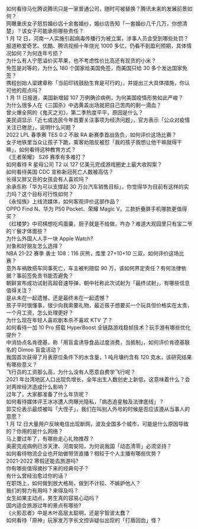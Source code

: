 如何看待马化腾说腾讯只是一家普通公司，随时可被替换？腾讯未来的发展前景如何？  
网曝重庆女子怒剪婚纱店十余套婚纱，婚纱店告知「一套婚纱几千几万，你想清楚」？该女子可能承担哪些责任？  
1 月 12 日，河南一人实施引起病毒传播行为被立案，涉事人员会受到哪些处罚？  
报道称爱奇艺、优酷、腾讯视频十年烧光 1000 多亿，仍看不到盈利预期，具体情况如何？为何连年亏损？  
为什么有人宁愿溢价买苹果，也不考虑性价比高还有现货的小米？  
免签是对等的，为什么 180 个国家给美国免签，而美国只给 30 多个发达国家免签？  
携程创始人梁建章称「当前印钱鼓励生育是可行的」，并提出三大具体措施，你认可他的观点吗？  
1 月 11 日报道，美国新增超 107 万例确诊病例，为何美国疫情形势如此严峻？  
为什么很多人在《三国杀》中选黄盖出场就把自己苦肉的剩一滴血？  
曾火爆全网的《鬼灭之刃》，第二季热度平平，原因是什么？  
美民调显示「近七成选民今年首要关注事项为经济问题」，官方表示「公众对疫情关注已倦怠」，说明什么问题？  
2022 LPL 春季赛 TES 0:2 不敌 RA 新赛季首战告负，如何评价这场比赛？  
女子地铁里当众让孩子下跪，乘客劝阻反被怼「我的孩子我想让他干嘛就得干嘛」，如何看待这种教育方式？  
《王者荣耀》 S26 赛季有多难打？  
如何看待 R 星母公司 T2 以 127 亿美元完成游戏圈史上最大收购案？  
如何看待美国 CDC 宣称新冠死亡人数被高估？  
长得又胖又丑的女孩会有人喜欢吗？  
余承东称「华为可以支撑起 30 万台汽车销售目标」，你觉得华为目前有这样的实力吗？这个目标可行性如何？  
《永恒族》上线流媒体，如何客观评价这部作品？  
OPPO Find N、华为 P50 Pocket、荣耀 Magic V，三款折叠屏手机哪款更值得买？  
《红楼梦》中司棋想吃鸡蛋羹，厨子就是不给做，咋办？难道大观园里只有宝二爷的丫鬟才体面些？  
为什么外国人人手一块 Apple Watch?  
对象和好朋友怎么选择？  
NBA 21-22 赛季 勇士 108：116 灰熊，库里 27+10+10 三双，如何评价这场比赛？  
意外车祸致搭车同事死亡，车主被判赔偿 90 万，该如何界定责任？有何法律依据？事前签免责书能否避免？  
朝鲜宣布成功试射高超音速导弹，朝中社称此次试射为「最终试射」，有哪些信息值得关注？  
是从未在一起遗憾，还是最终未在一起遗憾？  
孩子平时很懂事，很少向我索要礼物，最近孩子想要买一个玩具但价格实在太贵，一个月工资，怎么处理更好？  
为什么现在年轻人喜欢剧本杀不喜欢 KTV 了？  
如何看待一加 10 Pro 搭载 HyperBoost 全链路游戏稳帧技术？玩手游有哪些优化提升？  
中消协点名肯德基，称「用盲盒诱导食品过度消费，当抵制」，如何评价肯德基联名的 Dimoo 盲盒活动？  
我国首次获得了月表原位条件下的水含量，1 吨月壤约含有 120 克水，该研究结果有哪些意义？  
飞行员的工资那么高，为什么没有人愿意自费学飞行呢？  
2021 年台湾地区人口出现负增长，全年出生人数创史上新低，这意味着什么？会对两岸经济造成什么影响？  
过年了，大家都准备了什么年货呢？  
如何看待媒体评王冰冰遭人肉曝光隐私，「病态追星触及法律底线」？  
郭艾伦表示最烦被叫「大侄子」，我们在叫别人外号的时候是否应该遵从当事人的意愿？  
1 月 12 日大量用户反映电信出现断网，波及全国多个城市，可能是什么原因导致的？你用的是什么网络？  
马上要过年了，有哪些走心礼物推荐？  
奥密克戎病例已涉天津、河南安阳，为何说我国「动态清零」必须坚持？  
如何看待物流企业也开始做带货直播？相较于个人主播有哪些优势？  
2021-2022 寒假还能去旅游吗?  
你有哪些值得摘抄下来的经典句子？  
有什么曾经治愈过你的话？  
在职场上，如何做到放大格局，做到不计较、不嫉妒他人？  
我们的努力有用吗？来得及吗？  
女生如果主动点，男生真的容易心动吗？  
国内适合旅游过年的景点有哪些?  
《火影忍者》中是木叶高层太聪明，还是宇智波太蠢？  
如何看待「原神」玩家发万字长文控诉疑似出现的「打盾回血」怪？  
